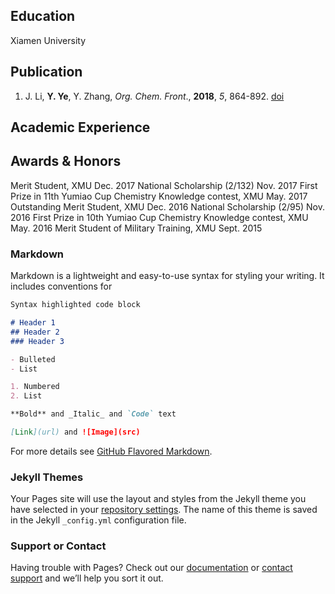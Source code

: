 ## Education

Xiamen University

## Publication


1. J. Li, **Y. Ye**, Y. Zhang, _Org. Chem. Front_., **2018**, _5_, 864-892. [doi](http://pubs.rsc.org/en/Content/ArticleLanding/2018/QO/C7QO01077J)

## Academic Experience




## Awards & Honors

Merit Student, XMU	Dec. 2017
National Scholarship (2/132)	Nov. 2017
First Prize in 11th Yumiao Cup Chemistry Knowledge contest, XMU	May. 2017
Outstanding Merit Student, XMU	Dec. 2016
National Scholarship (2/95)	Nov. 2016
First Prize in 10th Yumiao Cup Chemistry Knowledge contest, XMU	May. 2016
Merit Student of Military Training, XMU	Sept. 2015


### Markdown

Markdown is a lightweight and easy-to-use syntax for styling your writing. It includes conventions for

```markdown
Syntax highlighted code block

# Header 1
## Header 2
### Header 3

- Bulleted
- List

1. Numbered
2. List

**Bold** and _Italic_ and `Code` text

[Link](url) and ![Image](src)
```

For more details see [GitHub Flavored Markdown](https://guides.github.com/features/mastering-markdown/).

### Jekyll Themes

Your Pages site will use the layout and styles from the Jekyll theme you have selected in your [repository settings](https://github.com/yiliny/yiliny.github.io/settings). The name of this theme is saved in the Jekyll `_config.yml` configuration file.

### Support or Contact

Having trouble with Pages? Check out our [documentation](https://help.github.com/categories/github-pages-basics/) or [contact support](https://github.com/contact) and we’ll help you sort it out.
